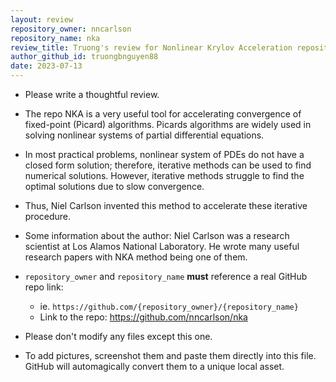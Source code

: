 ```yaml
---
layout: review
repository_owner: nncarlson
repository_name: nka
review_title: Truong's review for Nonlinear Krylov Acceleration repository by Niel Carlson
author_github_id: truongbnguyen88
date: 2023-07-13
---
```

- Please write a thoughtful review.
- The repo NKA is a very useful tool for accelerating convergence of fixed-point (Picard) algorithms. Picards algorithms are widely used in solving nonlinear systems of partial differential equations.
- In most practical problems, nonlinear system of PDEs do not have a closed form solution; therefore, iterative methods can be used to find numerical solutions. However, iterative methods struggle to find the optimal solutions due to slow convergence.
- Thus, Niel Carlson invented this method to accelerate these iterative procedure.
- Some information about the author: Niel Carlson was a research scientist at Los Alamos National Laboratory. He wrote many useful research papers with NKA method being one of them.

- `repository_owner` and `repository_name` **must** reference a real GitHub repo link:
  - ie. `https://github.com/{repository_owner}/{repository_name}`
  - Link to the repo: https://github.com/nncarlson/nka

- Please don't modify any files except this one.

- To add pictures, screenshot them and paste them directly into this file.  GitHub will automagically convert them to a unique local asset.

